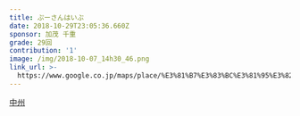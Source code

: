 ```yaml
---
title: ぷーさんはいぶ
date: 2018-10-29T23:05:36.660Z
sponsor: 加茂 千重
grade: 29回
contribution: '1'
image: /img/2018-10-07_14h30_46.png
link_url: >-
  https://www.google.co.jp/maps/place/%E3%81%B7%E3%83%BC%E3%81%95%E3%82%93%E3%81%AF%E3%81%84%E3%81%B6/@33.5917268,130.4076344,15z/data=!4m5!3m4!1s0x0:0x6f3862eab3dd9191!8m2!3d33.5917268!4d130.4076344
---
```

[中州](https://www.google.co.jp/maps/place/%E3%81%B7%E3%83%BC%E3%81%95%E3%82%93%E3%81%AF%E3%81%84%E3%81%B6/@33.5917268,130.4076344,15z/data=!4m5!3m4!1s0x0:0x6f3862eab3dd9191!8m2!3d33.5917268!4d130.4076344)
